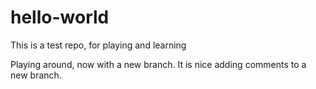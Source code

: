 # hello-world
This is a test repo, for playing and learning

Playing around, now with a new branch. It is nice adding comments to a new branch.
